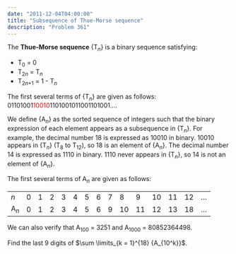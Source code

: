 ```yaml
---
date: "2011-12-04T04:00:00"
title: "Subsequence of Thue-Morse sequence"
description: "Problem 361"
---
```


<p>The <b>Thue-Morse sequence</b> {T<sub><var>n</var></sub>} is a binary sequence satisfying:</p>
<ul><li>T<sub>0</sub> = 0</li>
<li>T<sub>2<var>n</var></sub> = T<sub><var>n</var></sub></li>
<li>T<sub>2<var>n</var>+1</sub> = 1 - T<sub><var>n</var></sub></li>
</ul><p>
The first several terms of {T<sub><var>n</var></sub>} are given as follows:
01101001<span style="color:#FF0000;">10010</span>1101001011001101001....
</p>
<p>
We define {A<sub><var>n</var></sub>} as the sorted sequence of integers such that the binary expression of each element appears as a subsequence in {T<sub><var>n</var></sub>}.
For example, the decimal number 18 is expressed as 10010 in binary. 10010 appears in {T<sub><var>n</var></sub>} (T<sub>8</sub> to T<sub>12</sub>), so 18 is an element of {A<sub><var>n</var></sub>}.
The decimal number 14 is expressed as 1110 in binary. 1110 never appears in {T<sub><var>n</var></sub>}, so 14 is not an element of {A<sub><var>n</var></sub>}.
</p>
<p>
The first several terms of A<sub><var>n</var></sub> are given as follows:</p><div align="center">
<table align="center" border="0" cellpadding="5" cellspacing="1"><tr><td align="left"><var>n</var></td><td>0</td><td>1</td><td>2</td><td>3</td><td>4</td><td>5</td><td>6</td><td>7</td><td>8</td><td>9</td><td>10</td><td>11</td><td>12</td><td>…</td></tr><tr><td>A<sub><var>n</var></sub></td><td>0</td><td>1</td><td>2</td><td>3</td><td>4</td><td>5</td><td>6</td><td>9</td><td>10</td><td>11</td><td>12</td><td>13</td><td>18</td><td>…</td></tr></table></div>
<p>
We can also verify that A<sub>100</sub> = 3251 and A<sub>1000</sub> = 80852364498.
</p>
<p>
Find the last 9 digits of $\sum \limits_{k = 1}^{18} {A_{10^k}}$.
</p>

